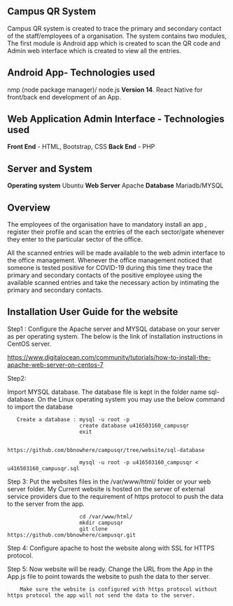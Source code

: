 ## Campus QR System
Campus QR system is created to trace the primary and secondary contact of the staff/employees of a organisation. The system contains two modules,  The first module is Android app which is created to scan the QR code and Admin web interface which is created to view all the entries.

## Android App- Technologies used

nmp (node package manager)/ node.js **Version 14**.
React Native for front/back end development of an App.


##  Web Application Admin Interface - Technologies used
**Front End** - HTML, Bootstrap, CSS
**Back End** - PHP

## Server and System

**Operating system** Ubuntu 
**Web Server** Apache 
**Database** Mariadb/MYSQL

## Overview

The employees of the organisation have to mandatory install an app , register their profile and scan the entries of the each sector/gate whenever they enter to the particular sector of the office. 

All the scanned entries will be made available to the web admin interface to the office management. Whenever the office management noticed that someone is tested positive for COVID-19 during this time they trace the primary and secondary contacts of the positive employee using the available scanned entries and take the necessary action by intimating the primary and secondary contacts. 

## Installation User Guide for the website

Step1 : Configure the Apache server and MYSQL database on your server as per operating system. The below is the link of installation instructions in CentOS server.

https://www.digitalocean.com/community/tutorials/how-to-install-the-apache-web-server-on-centos-7

Step2: 

Import MYSQL database. The database file is kept in the folder name sql-database. On the Linux operating system you may use the below command to import the database 

       Create a database : mysql -u root -p 
                           create database u416503160_campusqr
                           exit
                   
                           https://github.com/bbnowhere/campusqr/tree/website/sql-database
                           
                           mysql -u root -p u416503160_campusqr < u416503160_campusqr.sql
                           
Step 3: Put the websites files in the /var/www/html/ folder or your web server folder. My Current website is hosted on the server of external service providers due to the requirement of https protocol to push the data to the server from the app.

                           cd /var/www/html/
                           mkdir campusqr
                           git clone https://github.com/bbnowhere/campusqr.git
        
Step 4: Configure apache to host the website along with SSL for HTTPS protocol. 

Step 5: Now website will be ready. Change the URL from the App in the App.js file to point towards the website to push the data to ther server.

        Make sure the website is configured with https protocol without https protocol the app will not send the data to the server.
        
        
